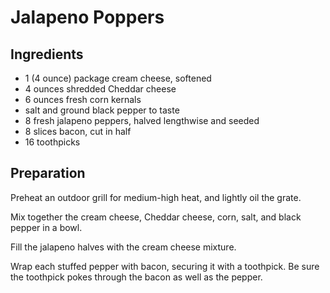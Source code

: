 # Jalapeno Poppers

## Ingredients

- 1 (4 ounce) package cream cheese, softened
- 4 ounces shredded Cheddar cheese
- 6 ounces fresh corn kernals
- salt and ground black pepper to taste
- 8 fresh jalapeno peppers, halved lengthwise and seeded
- 8 slices bacon, cut in half
- 16 toothpicks

## Preparation

Preheat an outdoor grill for medium-high heat, and lightly oil the grate.

Mix together the cream cheese, Cheddar cheese, corn, salt, and black pepper in a bowl.

Fill the jalapeno halves with the cream cheese mixture.

Wrap each stuffed pepper with bacon, securing it with a toothpick. Be sure the toothpick pokes through the bacon as well as the pepper.